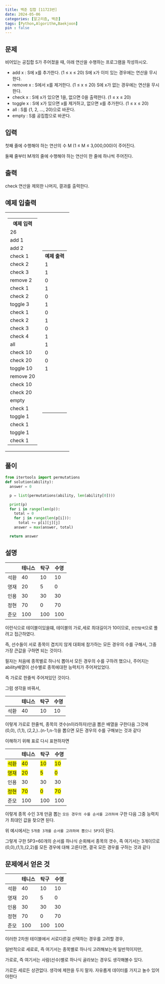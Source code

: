 ```yaml
---
title: 백준 집합 [11723번]
date: 2024-05-06
categories: [알고리즘, 백준]
tags: [Python,Algorithm,Baekjoon]
pin : false
---
```

## 문제

비어있는 공집합 S가 주어졌을 때, 아래 연산을 수행하는 프로그램을 작성하시오.

- add x : S에 x를 추가한다. (1 ≤ x ≤ 20) S에 x가 이미 있는 경우에는 연산을 무시한다.
- remove x : S에서 x를 제거한다. (1 ≤ x ≤ 20) S에 x가 없는 경우에는 연산을 무시한다.
- check x : S에 x가 있으면 1을, 없으면 0을 출력한다. (1 ≤ x ≤ 20)
- toggle x : S에 x가 있으면 x를 제거하고, 없으면 x를 추가한다. (1 ≤ x ≤ 20)
- all : S를 {1, 2, ..., 20}으로 바꾼다.
- empty : S를 공집합으로 바꾼다.

## 입력

첫째 줄에 수행해야 하는 연산의 수 M (1 ≤ M ≤ 3,000,000)이 주어진다.

둘째 줄부터 M개의 줄에 수행해야 하는 연산이 한 줄에 하나씩 주어진다.

## 출력

check 연산을 제외한 나머지, 결과를 출력한다.


## 예제 입출력

<table>
  <tr>
    <td>
      <table>
        <tr>
          <th>예제 입력</th>
        </tr>
        <tr>
          <td>26</td>
        </tr>
        <tr>
          <td>add 1</td>
        </tr>
        <tr>
          <td>add 2</td>
        </tr>
        <tr>
          <td>check 1</td>
        </tr>
        <tr>
          <td>check 2</td>
        </tr>
        <tr>
          <td>check 3</td>
        </tr>
        <tr>
          <td>remove 2</td>
        </tr>
        <tr>
          <td>check 1</td>
        </tr>
        <tr>
          <td>check 2</td>
        </tr>
        <tr>
          <td>toggle 3</td>
        </tr>
        <tr>
          <td>check 1</td>
        </tr>
        <tr>
          <td>check 2</td>
        </tr>
        <tr>
          <td>check 3</td>
        </tr>
        <tr>
          <td>check 4</td>
        </tr>
        <tr>
          <td>all</td>
        </tr>
        <tr>
          <td>check 10</td>
        </tr>
        <tr>
          <td>check 20</td>
        </tr>
        <tr>
          <td>toggle 10</td>
        </tr>
        <tr>
          <td>remove 20</td>
        </tr>
        <tr>
          <td>check 10</td>
        </tr>
        <tr>
          <td>check 20</td>
        </tr>
        <tr>
          <td>empty</td>
        </tr>
        <tr>
          <td>check 1</td>
        </tr>
        <tr>
          <td>toggle 1</td>
        </tr>
        <tr>
          <td>check 1</td>
        </tr>
        <tr>
          <td>toggle 1</td>
        </tr>
        <tr>
          <td>check 1</td>
        </tr>
      </table>
    </td>
    <td>
      <table>
        <tr>
          <th>예제 출력</th>
        </tr>
        <tr>
          <td>1</td>
        </tr>
        <tr>
          <td>1</td>
        </tr>
        <tr>
          <td>0</td>
        </tr>
        <tr>
          <td>1</td>
        </tr>
        <tr>
          <td>0</td>
        </tr>
        <tr>
          <td>1</td>
        </tr>
        <tr>
          <td>0</td>
        </tr>
        <tr>
          <td>1</td>
        </tr>
        <tr>
          <td>0</td>
        </tr>
        <tr>
          <td>1</td>
        </tr>
        <tr>
          <td>1</td>
        </tr>
        <tr>
          <td>0</td>
        </tr>
        <tr>
          <td>0</td>
        </tr>
        <tr>
          <td>1</td>
        </tr>
        <tr>
          <td>&nbsp;</td> </tr>
        <tr>
          <td>&nbsp;</td>
        </tr>
        <tr>
          <td>&nbsp;</td>
        </tr>
        <tr>
          <td>&nbsp;</td>
        </tr>
        <tr>
          <td>&nbsp;</td>
</tr>
                </tr>
        <tr>
        </tr>
      </table>
    </td>
  </tr>
</table>








## 풀이

```python
from itertools import permutations
def solution(ability):
  answer = 0

  p = list(permutations(ability, len(ability[0])))

  print(p)
  for i in range(len(p)):
    total = 0
    for j in range(len(p[i])):
      total += p[i][j][j]
    answer = max(answer, total)

  return answer
```

## 설명


|      | 테니스 | 탁구 | 수영 |
|------|--------|------|------|
| 석환 | 40     | 10   | 10   |
| 영재 | 20     | 5    | 0    |
| 인용 | 30     | 30   | 30   |
| 정현 | 70     | 0    | 70   |
| 준모 | 100    | 100  | 100  |

이런식으로 테이블이있을떄, 테이블의 가로,세로 최대길이가 10이므로, `완전탐색`으로 풀려고 접근하였다.

즉, 선수들이 서로 종목이 겹치지 않게 대회에 참가하는 모든 경우의 수를 구해서, 그중 가장 큰값을 구하면 되는 것이다.

필자는 처음에 종목별로 하나식 뽑아서 모든 경우의 수를 구하려 했으나, 주어지는 ability배열이 선수별로 종목에대한 능력치가 주어져있었다.

즉 가로로 한줄씩 주어져있던 것이다.

그럼 생각을 바꿔서,

|      | 테니스 | 탁구 | 수영 |
|------|--------|------|------|
| 석환 | 40     | 10   | 10   |

이렇게 가로로 한줄씩, 종목의 갯수(n이라하자)만큼 뽑은 배열을 구한다음 그것에 (0,0), (1,1), (2,2,)..(n-1,n-1)을 뽑으면 모든 경우의 수를 구해보는 것과 같다

이해하기 위해 표로 다시 표현하자면

|      | 테니스 | 탁구 | 수영 |
|------|--------|------|------|
| <span style="background-color:yellow">석환</span> | <span style="background-color:yellow">40</span>     | <span style="background-color:yellow">10</span>   | <span style="background-color:yellow">10</span>   |
| <span style="background-color:yellow">영재</span> | <span style="background-color:yellow">20</span>     | <span style="background-color:yellow">5</span>    | <span style="background-color:yellow">0</span>    |
| 인용 | 30     | 30   | 30   |
| <span style="background-color:yellow">정현</span> | <span style="background-color:yellow">70</span>     | <span style="background-color:yellow">0</span>    | <span style="background-color:yellow">70</span>   |
| 준모 | 100    | 100  | 100  |

이렇게 종목 수인 3개 만큼 뽑는 `모든 경우의 수를 순서를 고려하여` 구한 다음
그중 능력치가 최대인 값을 찾으면 된다.

위 예시에서는 `5개중 3개를 순서를 고려하여 뽑으니 5P3`이 된다.

그렇게 구한 5P3=60개의 순서를 하나식 순회해서
종목의 갯수, 즉 여기서는 3개이므로 (0,0),(1,1),(2,2)를 모든 경우에 대해 고른다면,
결국 모든 경우를 구하는 것과 같다

## 문제에서 얻은 것



|      | 테니스 | 탁구 | 수영 |
|------|--------|------|------|
| 석환 | 40     | 10   | 10   |
| 영재 | 20     | 5    | 0    |
| 인용 | 30     | 30   | 30   |
| 정현 | 70     | 0    | 70   |
| 준모 | 100    | 100  | 100  |

이러한 2차원 테이블에서 서로다른걸 선택하는 경우를 고려할 경우,

일반적으로 세로로, 즉 여기서는 종목별로 하나식 고려해보는게 일반적이지만,

가로로, 즉 여기서는 사람(선수)별로 하나식 골라보는 경우도 생각해볼수 있다.

가로든 세로든 상관없다. 생각에 제한을 두지 말자. 자유롭게 데이터를 가지고 놀수 있어야한다
